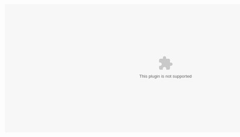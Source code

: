 <embed align="center" valign="middle" width="1000" height="400" src="qkdummy.github.io/utf-8' 'sj.swf" quality="high">
